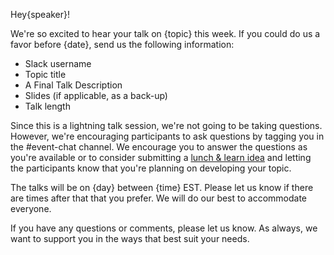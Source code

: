 Hey{speaker}!

We're so excited to hear your talk on {topic} this week. If you could do us a favor before {date}, send us the following information:

- Slack username
- Topic title
- A Final Talk Description
- Slides (if applicable, as a back-up)
- Talk length

Since this is a lightning talk session, we're not going to be taking questions. However, we're encouraging participants to ask questions by tagging you in the #event-chat channel. We encourage you to answer the questions as you're available or to consider submitting a [lunch & learn idea](https://virtualcoffee.io/lunch-and-learn-idea/) and letting the participants know that you're planning on developing your topic.

The talks will be on {day} between {time} EST. Please let us know if there are times after that that you prefer. We will do our best to accommodate everyone.

If you have any questions or comments, please let us know. As always, we want to support you in the ways that best suit your needs.
